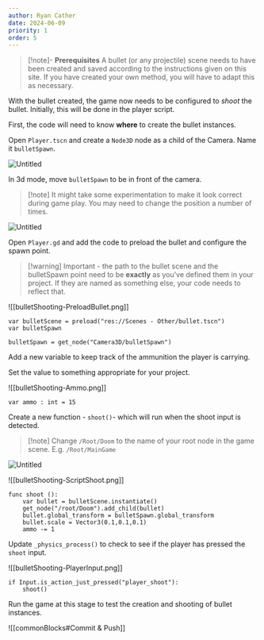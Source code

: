 ```yaml
---
author: Ryan Cather
date: 2024-06-09
priority: 1
order: 5
---
```



> [!note]- **Prerequisites** 
> A bullet (or any projectile) scene needs to have been created and saved according to the instructions given on this site. If you have created your own method, you will have to adapt this as necessary.

With the bullet created, the game now needs to be configured to *shoot* the bullet. Initially, this will be done in the player script.

First, the code will need to know **where** to create the bullet instances. 

Open `Player.tscn` and create a `Node3D` node as a child of the Camera. Name it `bulletSpawn`.  

![Untitled](bulletShooting-bulletSpawn.png)

In 3d mode, move `bulletSpawn` to be in front of the camera. 

> [!note] It might take some experimentation to make it look correct during game play. You may need to change the position a number of times.

![Untitled](bulletShooting-bulletSpawnPosition.png)

Open `Player.gd` and add the code to preload the bullet and configure the spawn point.

> [!warning] Important - the path to the bullet scene and the bulletSpawn point need to be **exactly** as you’ve defined them in your project. If they are named as something else, your code needs to reflect that.

![[bulletShooting-PreloadBullet.png]]

```gdscript
var bulletScene = preload("res://Scenes - Other/bullet.tscn")
var bulletSpawn
```

```
bulletSpawn = get_node("Camera3D/bulletSpawn")
```


Add a new variable to keep track of the ammunition the player is carrying.

Set the value to something appropriate for your project.

![[bulletShooting-Ammo.png]]

```gdscript
var ammo : int = 15
```


Create a new function - `shoot()`- which will run when the shoot input is detected.

> [!note] Change `/Root/Doom` to the name of your root node in the game scene. E.g. `/Root/MainGame`


![Untitled](bulletShooting-RootGame.png)

![[bulletShooting-ScriptShoot.png]]
```gdscript
func shoot ():
    var bullet = bulletScene.instantiate()
    get_node("/root/Doom").add_child(bullet)
    bullet.global_transform = bulletSpawn.global_transform
    bullet.scale = Vector3(0.1,0.1,0.1)
    ammo -= 1
```


Update `_physics_process()` to check to see if the player has pressed the `shoot` input. 

![[bulletShooting-PlayerInput.png]]

```gdscript
if Input.is_action_just_pressed("player_shoot"):
    shoot()
```

Run the game at this stage to test the creation and shooting of bullet instances.


![[commonBlocks#Commit & Push]]
